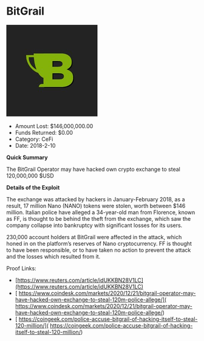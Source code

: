 # BitGrail
![BitGrail](/rektimages/BitGrail.png)
- Amount Lost: $146,000,000.00
- Funds Returned: $0.00
- Category: CeFi
- Date: 2018-2-10

**Quick Summary**

The BitGrail Operator may have hacked own crypto exchange to steal 120,000,000 $USD

  


 **Details of the Exploit**

The exchange was attacked by hackers in January-February 2018, as a result, 17 million Nano (NANO) tokens were stolen, worth between $146 million. Italian police have alleged a 34-year-old man from Florence, known as FF, is thought to be behind the theft from the exchange, which saw the company collapse into bankruptcy with significant losses for its users.  
  
230,000 account holders at BitGrail were affected in the attack, which honed in on the platform’s reserves of Nano cryptocurrency. FF is thought to have been responsible, or to have taken no action to prevent the attack and the losses which resulted from it.


Proof Links:
- [https://www.reuters.com/article/idUKKBN28V1LC](https://www.reuters.com/article/idUKKBN28V1LC)
- [ https://www.coindesk.com/markets/2020/12/21/bitgrail-operator-may-have-hacked-own-exchange-to-steal-120m-police-allege/]( https://www.coindesk.com/markets/2020/12/21/bitgrail-operator-may-have-hacked-own-exchange-to-steal-120m-police-allege/)
- [ https://coingeek.com/police-accuse-bitgrail-of-hacking-itself-to-steal-120-million/]( https://coingeek.com/police-accuse-bitgrail-of-hacking-itself-to-steal-120-million/)


